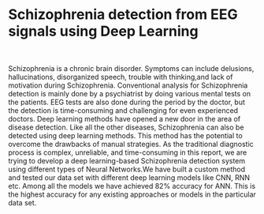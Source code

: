# Schizophrenia detection from EEG signals using Deep Learning

<br>
<p> Schizophrenia is a chronic brain disorder. Symptoms can include delusions, hallucinations, disorganized speech, trouble with thinking,and lack of motivation during Schizophrenia. Conventional analysis for Schizophrenia detection is mainly done by a psychiatrist by doing various mental tests on the patients. EEG tests are also done during the period by the doctor, but the detection is time-consuming and challenging for even experienced doctors. Deep learning methods have opened a new door in the area of disease detection. Like all the other diseases, Schizophrenia can also be detected using deep learning methods. This method has the potential to overcome the drawbacks of manual strategies. As the traditional diagnostic process is complex, unreliable, and time-consuming in this report, we are trying to develop a deep learning-based Schizophrenia detection system using different types of Neural Networks.We have built a custom method and tested our data set with different deep learning models like CNN, RNN etc. Among all the models we have achieved 82% accuracy for ANN. This is the highest accuracy for any existing approaches or models in the particular data set.
